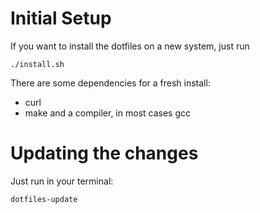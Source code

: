 Initial Setup
=============

If you want to install the dotfiles on a new system, just run

    ./install.sh

There are some dependencies for a fresh install:

- curl
- make and a compiler, in most cases gcc

Updating the changes
====================

Just run in your terminal:

    dotfiles-update

